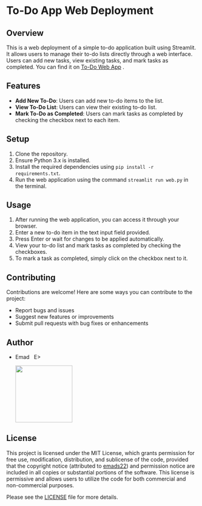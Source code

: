 # To-Do App Web Deployment

## Overview
This is a web deployment of a simple to-do application built using Streamlit. It allows users to manage their to-do lists directly through a web interface. Users can add new tasks, view existing tasks, and mark tasks as completed. You can find it on [To-Do Web App](https://emads22-todo-app-web-deployment-web-wv9oj2.streamlit.app/) .

## Features
- **Add New To-Do**: Users can add new to-do items to the list.
- **View To-Do List**: Users can view their existing to-do list.
- **Mark To-Do as Completed**: Users can mark tasks as completed by checking the checkbox next to each item.

## Setup
1. Clone the repository.
2. Ensure Python 3.x is installed.
3. Install the required dependencies using `pip install -r requirements.txt`.
4. Run the web application using the command `streamlit run web.py` in the terminal.

## Usage
1. After running the web application, you can access it through your browser.
2. Enter a new to-do item in the text input field provided.
3. Press Enter or wait for changes to be applied automatically.
4. View your to-do list and mark tasks as completed by checking the checkboxes.
5. To mark a task as completed, simply click on the checkbox next to it.

## Contributing
Contributions are welcome! Here are some ways you can contribute to the project:
- Report bugs and issues
- Suggest new features or improvements
- Submit pull requests with bug fixes or enhancements

## Author
- Emad &nbsp; E>
  
  [<img src="https://img.shields.io/badge/GitHub-Profile-blue?logo=github" width="150">](https://github.com/emads22)

## License
This project is licensed under the MIT License, which grants permission for free use, modification, distribution, and sublicense of the code, provided that the copyright notice (attributed to [emads22](https://github.com/emads22)) and permission notice are included in all copies or substantial portions of the software. This license is permissive and allows users to utilize the code for both commercial and non-commercial purposes.

Please see the [LICENSE](LICENSE) file for more details.

